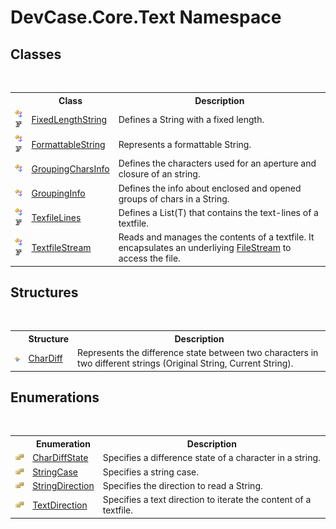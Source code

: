 # DevCase.Core.Text Namespace
 




## Classes
&nbsp;<table><tr><th></th><th>Class</th><th>Description</th></tr><tr><td>![Public class](media/pubclass.gif "Public class")![Code example](media/CodeExample.png "Code example")</td><td><a href="T_DevCase_Core_Text_FixedLengthString">FixedLengthString</a></td><td>
Defines a String with a fixed length.</td></tr><tr><td>![Public class](media/pubclass.gif "Public class")![Code example](media/CodeExample.png "Code example")</td><td><a href="T_DevCase_Core_Text_FormattableString">FormattableString</a></td><td>
Represents a formattable String.</td></tr><tr><td>![Public class](media/pubclass.gif "Public class")</td><td><a href="T_DevCase_Core_Text_GroupingCharsInfo">GroupingCharsInfo</a></td><td>
Defines the characters used for an aperture and closure of an string.</td></tr><tr><td>![Public class](media/pubclass.gif "Public class")</td><td><a href="T_DevCase_Core_Text_GroupingInfo">GroupingInfo</a></td><td>
Defines the info about enclosed and opened groups of chars in a String.</td></tr><tr><td>![Public class](media/pubclass.gif "Public class")![Code example](media/CodeExample.png "Code example")</td><td><a href="T_DevCase_Core_Text_TexfileLines">TexfileLines</a></td><td>
Defines a List(T) that contains the text-lines of a textfile.</td></tr><tr><td>![Public class](media/pubclass.gif "Public class")![Code example](media/CodeExample.png "Code example")</td><td><a href="T_DevCase_Core_Text_TextfileStream">TextfileStream</a></td><td>
Reads and manages the contents of a textfile. It encapsulates an underliying <a href="P_DevCase_Core_Text_TextfileStream_FileStream">FileStream</a> to access the file.</td></tr></table>

## Structures
&nbsp;<table><tr><th></th><th>Structure</th><th>Description</th></tr><tr><td>![Public structure](media/pubstructure.gif "Public structure")</td><td><a href="T_DevCase_Core_Text_CharDiff">CharDiff</a></td><td>
Represents the difference state between two characters in two different strings (Original String, Current String).</td></tr></table>

## Enumerations
&nbsp;<table><tr><th></th><th>Enumeration</th><th>Description</th></tr><tr><td>![Public enumeration](media/pubenumeration.gif "Public enumeration")</td><td><a href="T_DevCase_Core_Text_CharDiffState">CharDiffState</a></td><td>
Specifies a difference state of a character in a string.</td></tr><tr><td>![Public enumeration](media/pubenumeration.gif "Public enumeration")</td><td><a href="T_DevCase_Core_Text_StringCase">StringCase</a></td><td>
Specifies a string case.</td></tr><tr><td>![Public enumeration](media/pubenumeration.gif "Public enumeration")</td><td><a href="T_DevCase_Core_Text_StringDirection">StringDirection</a></td><td>
Specifies the direction to read a String.</td></tr><tr><td>![Public enumeration](media/pubenumeration.gif "Public enumeration")</td><td><a href="T_DevCase_Core_Text_TextDirection">TextDirection</a></td><td>
Specifies a text direction to iterate the content of a textfile.</td></tr></table>&nbsp;
